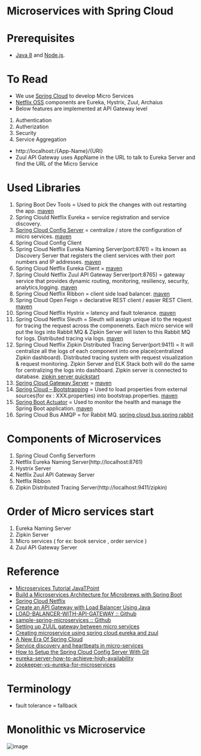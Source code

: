 # Microservices with Spring Cloud
# Prerequisites
* [Java 8](http://www.oracle.com/technetwork/java/javase/downloads/jdk8-downloads-2133151.html) and [Node.js](https://nodejs.org/).
# To Read
* We use [Spring Cloud](https://spring.io/projects/spring-cloud) to develop Micro Services
* [Netflix OSS](https://netflix.github.io/) components are Eureka, Hystrix, Zuul, Archaius
* Below features are implemented at API Gateway level
1. Authentication
2. Autherization
3. Security
5. Service Aggregation
* http://localhost:<port>/{App-Name}/{URI}
* Zuul API Gateway uses AppName in the URL to talk to Eureka Server and find the URL of the Micro Service
# Used Libraries
  1. Spring Boot Dev Tools = Used to pick the changes with out restarting the app. [maven](https://mvnrepository.com/artifact/org.springframework.boot/spring-boot-devtools)
  2. Spring Clould Netflix Eureka = service registration and service discovery. 
  3. [Spring Cloud Config Server](https://cloud.spring.io/spring-cloud-config/reference/html/#_quick_start) = centralize / store the configuration of micro services. [maven](https://mvnrepository.com/artifact/org.springframework.cloud/spring-cloud-config-server)
  4. Spring Cloud Config Client
  5. Spring Cloud Netflix Eureka Naming Server(port:8761) = Its known as Discovery Server that registers the client services with their port numbers and IP addresses. [maven](https://mvnrepository.com/artifact/org.springframework.cloud/spring-cloud-starter-netflix-eureka-server)
  6. Spring Cloud Netflix Eureka Client = [maven](https://mvnrepository.com/artifact/org.springframework.cloud/spring-cloud-starter-netflix-eureka-client)
  7. Spring Clould Netflix Zuul API Gateway Server(port:8765) = gateway service that provides dynamic routing, monitoring, resiliency, security, analytics,logging. [maven](https://mvnrepository.com/artifact/org.springframework.cloud/spring-cloud-starter-netflix-zuul)
  8. Spring Cloud Netflix Ribbon = client side load balancer. [maven](https://mvnrepository.com/artifact/org.springframework.cloud/spring-cloud-starter-netflix-ribbon)
  9. Spring Cloud Open Feign = declarative REST client / easier REST Client. [maven](https://mvnrepository.com/artifact/org.springframework.cloud/spring-cloud-starter-openfeign)
  10. Spring Cloud Netflix Hystrix = latency and fault tolerance. [maven](https://mvnrepository.com/artifact/org.springframework.cloud/spring-cloud-starter-netflix-hystrix)
  11. Spring Cloud Netflix Sleuth = Sleuth will assign unique id to the request for tracing the request across the componenets. Each micro service will put the logs into Rabbit MQ & Zipkin Server will listen to this Rabbit MQ for logs. Distributed tracing via logs. [maven](https://mvnrepository.com/artifact/org.springframework.cloud/spring-cloud-sleuth-zipkin)
  12. Spring Cloud Netflix Zipkin Distributed Tracing Server(port:9411) = It will centralize all the logs of each component into one place(centralized Zipkin dashboard). Distributed tracing system with request visualization & request monitoring. Zipkin Server and ELK Stack both will do the same for centralizing the logs into dashboard. Zipkin server is connected to database. [zipkin server quickstart](https://zipkin.io/pages/quickstart)
  13. [Spring Cloud Gateway Server](https://spring.io/projects/spring-cloud-gateway) = [maven](https://mvnrepository.com/artifact/org.springframework.cloud/spring-cloud-gateway-server)
  14. [Spring Cloud – Bootstrapping](https://www.baeldung.com/spring-cloud-bootstrapping) = Used to load properties from external sources(for ex : XXX.properties) into bootstrap.properties. [maven](https://mvnrepository.com/artifact/org.springframework.cloud/spring-cloud-starter-bootstrap)
  15. [Spring Boot Actuator](https://www.javatpoint.com/spring-boot-actuator) =  Used to monitor the health and manage the Spring Boot application. [maven](https://mvnrepository.com/artifact/org.springframework.boot/spring-boot-actuator)
  16. Spring Cloud Bus AMQP = for Rabbit MQ. [spring cloud bus](https://mvnrepository.com/artifact/org.springframework.cloud/spring-cloud-starter-bus-amqp),[spring rabbit](https://mvnrepository.com/artifact/org.springframework.amqp/spring-rabbit)
# Components of Microservices
1. Spring Cloud Config Serverform
2. Netflix Eureka Naming Server(http://localhost:8761)
3. Hystrix Server
4. Netflix Zuul API Gateway Server
5. Netflix Ribbon
6. Zipkin Distributed Tracing Server(http://localhost:9411/zipkin)
# Order of Micro services start
1. Eureka Naming Server
2. Zipkin Server
3. Micro services ( for ex: book service , order service ) 
4. Zuul API Gateway Server
# Reference
* [Microservices Tutorial JavaTPoint](https://www.javatpoint.com/microservices)
* [Build a Microservices Architecture for Microbrews with Spring Boot](https://developer.okta.com/blog/2017/06/15/build-microservices-architecture-spring-boot)
* [Spring Cloud Netflix](https://cloud.spring.io/spring-cloud-netflix/2.0.x/single/spring-cloud-netflix.html)
* [Create an API Gateway with Load Balancer Using Java](https://dzone.com/articles/create-an-api-gateway-with-load-balancer-in-java)
* [LOAD-BALANCER-WITH-API-GATEWAY :: Github](https://github.com/VishnuViswam/LOAD-BALANCER-WITH-API-GATEWAY)
* [sample-spring-microservices :: Github](https://github.com/piomin/sample-spring-microservices)
* [Setting up ZUUL gateway between micro services](https://stackoverflow.com/questions/64427773/setting-up-zuul-gateway-between-micro-services)
* [Creating microservice using spring cloud,eureka and zuul](https://piotrminkowski.wordpress.com/2017/02/05/part-1-creating-microservice-using-spring-cloud-eureka-and-zuul/)
* [A New Era Of Spring Cloud](https://dzone.com/articles/a-new-era-of-spring-cloud)
* [Service discovery and heartbeats in micro-services](https://www.youtube.com/watch?v=lWE_UIbm8NA&list=RDCMUCRPMAqdtSgd0Ipeef7iFsKw&index=26)
* [How to Setup the Spring Cloud Config Server With Git](https://dzone.com/articles/how-to-setup-the-spring-cloud-configuration-server-with-git)
* [eureka-server-how-to-achieve-high-availability](https://stackoverflow.com/questions/38549902/eureka-server-how-to-achieve-high-availability)
* [zookeeper-vs-eureka-for-microservices](https://stackoverflow.com/questions/48635782/what-is-the-role-of-zookeeper-vs-eureka-for-microservices)
# Terminology
* fault tolerance = fallback
# Monolithic vs Microservice
![image](https://user-images.githubusercontent.com/7721150/144594924-f512b8e3-0c1c-4a1f-b5ff-b6361ed657f9.png)




